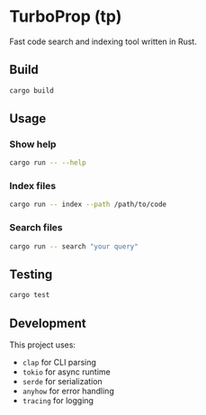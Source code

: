 # TurboProp (tp)

Fast code search and indexing tool written in Rust.

## Build

```bash
cargo build
```

## Usage

### Show help
```bash
cargo run -- --help
```

### Index files
```bash
cargo run -- index --path /path/to/code
```

### Search files
```bash
cargo run -- search "your query"
```

## Testing

```bash
cargo test
```

## Development

This project uses:
- `clap` for CLI parsing
- `tokio` for async runtime
- `serde` for serialization
- `anyhow` for error handling
- `tracing` for logging